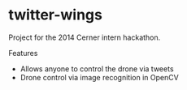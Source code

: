 twitter-wings
=============

Project for the 2014 Cerner intern hackathon.

Features
* Allows anyone to control the drone via tweets
* Drone control via image recognition in OpenCV
